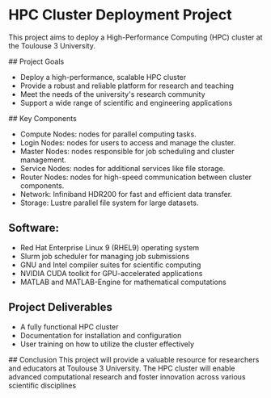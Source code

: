 #  HPC Cluster Deployment Project

This project aims to deploy a High-Performance Computing (HPC) cluster at the Toulouse 3 University.

## Project Goals
- Deploy a high-performance, scalable HPC cluster
- Provide a robust and reliable platform for research and teaching
- Meet the needs of the university's research community
- Support a wide range of scientific and engineering applications

## Key Components
- Compute Nodes: nodes for parallel computing tasks.
- Login Nodes: nodes for users to access and manage the cluster.
- Master Nodes: nodes responsible for job scheduling and cluster management.
- Service Nodes: nodes for additional services like file storage.
- Router Nodes: nodes for high-speed communication between cluster components.
- Network: Infiniband HDR200 for fast and efficient data transfer.
- Storage: Lustre parallel file system for large datasets.

## Software:
- Red Hat Enterprise Linux 9 (RHEL9) operating system
- Slurm job scheduler for managing job submissions
- GNU and Intel compiler suites for scientific computing
- NVIDIA CUDA toolkit for GPU-accelerated applications
- MATLAB and MATLAB-Engine for mathematical computations

## Project Deliverables
- A fully functional HPC cluster
- Documentation for installation and configuration
- User training on how to utilize the cluster effectively

## Conclusion
This project will provide a valuable resource for researchers and educators at Toulouse 3 University. The HPC cluster will enable advanced computational research and foster innovation across various scientific disciplines

